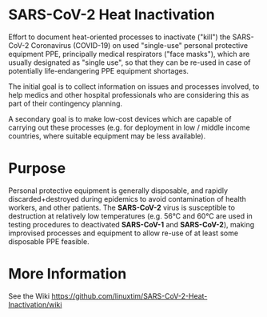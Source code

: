 # SARS-CoV-2 Heat Inactivation

Effort to document heat-oriented processes to inactivate ("kill") the SARS-CoV-2 Coronavirus (COVID-19) on used "single-use" personal protective equipment PPE, principally medical respirators ("face masks"), which are usually designated as "single use", so that they can be re-used in case of potentially life-endangering PPE equipment shortages.

The initial goal is to collect information on issues and processes involved, to help medics and other hospital professionals who are considering this as part of their contingency planning.

A secondary goal is to make low-cost devices which are capable of carrying out these processes (e.g. for deployment in low / middle income countries, where suitable equipment may be less available).

# Purpose
Personal protective equipment is generally disposable, and rapidly discarded+destroyed during epidemics to avoid contamination of health workers, and other patients.  The **SARS-CoV-2** virus is susceptible to destruction at relatively low temperatures (e.g. 56°C and 60°C are used in testing procedures to deactivated **SARS-CoV-1** and **SARS-CoV-2**), making improvised processes and equipment to allow re-use of at least some disposable PPE feasible.

# More Information
See the Wiki https://github.com/linuxtim/SARS-CoV-2-Heat-Inactivation/wiki
